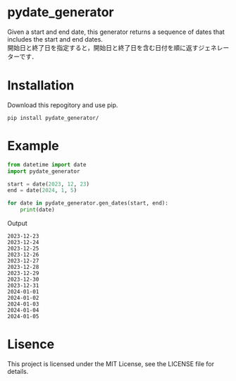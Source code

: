 # pydate_generator
Given a start and end date, this generator returns a sequence of dates that includes the start and end dates.<br>
開始日と終了日を指定すると，開始日と終了日を含む日付を順に返すジェネレーターです．


# Installation
Download this repogitory and use pip.
```
pip install pydate_generator/
```

# Example
```python
from datetime import date
import pydate_generator

start = date(2023, 12, 23)
end = date(2024, 1, 5)

for date in pydate_generator.gen_dates(start, end):
    print(date)
```
Output
```terminal
2023-12-23
2023-12-24
2023-12-25
2023-12-26
2023-12-27
2023-12-28
2023-12-29
2023-12-30
2023-12-31
2024-01-01
2024-01-02
2024-01-03
2024-01-04
2024-01-05
```

# Lisence
This project is licensed under the MIT License, see the LICENSE file for details.